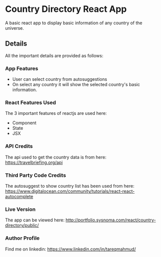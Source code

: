 # Country Directory React App

A basic react app to display basic information of any country of the universe.

## Details
All the important details are provided as follows:

### App Features
* User can select country from autosuggestions 
* On select any country it will show the selected country's basic information.

### React Features Used
The 3 important features of reactjs are used here:
* Component
* State
* JSX

### API Credits
The api used to get the country data is from here: https://travelbriefing.org/api


### Third Party Code Credits
The autosuggest to show country list has been used from here: https://www.digitalocean.com/community/tutorials/react-react-autocomplete

### Live Version
The app can be viewed here: http://portfolio.sysnoma.com/react/country-directory/public/

### Author Profile
Find me on linkedin: https://www.linkedin.com/in/tareqmahmud/


